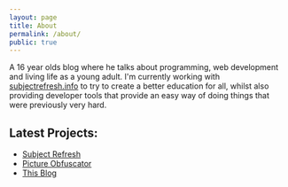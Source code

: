 ```yaml
---
layout: page
title: About
permalink: /about/
public: true
---
```


A 16 year olds blog where he talks about programming, web development and living life as a young adult.  I'm currently working with [subjectrefresh.info](http://subjectrefresh.info) to try to create a better education for all, whilst also providing developer tools that provide an easy way of doing things that were previously very hard.

## Latest Projects:

- [Subject Refresh](http://subjectrefresh.info)
- [Picture Obfuscator](https://popey456963.github.io/picturegame/)
- [This Blog](https://popey456963.github.io/blog/)